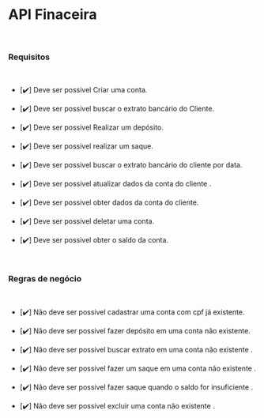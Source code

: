 # API Finaceira 
<br>

### Requisitos

<br>

- [✔️] Deve ser possivel Criar uma conta.

- [✔️] Deve ser possivel buscar o extrato bancário do Cliente.

- [✔️] Deve ser possivel Realizar um depósito.

- [✔️] Deve ser possivel realizar um saque.

- [✔️] Deve ser possivel buscar o extrato bancário do cliente por data.

- [✔️] Deve ser possivel atualizar dados da conta do cliente .

- [✔️] Deve ser possivel obter dados da conta do cliente.

- [✔️] Deve ser possivel deletar uma conta.

- [✔️] Deve ser possivel obter o saldo da conta.



<br>

### Regras de negócio

<br>

- [✔️] Não deve ser possivel cadastrar uma conta com cpf já existente.

- [✔️] Não deve ser possivel fazer depósito em uma conta não existente.

- [✔️] Não deve ser possivel buscar extrato em uma conta não existente .

- [✔️] Não deve ser possivel fazer um saque em uma conta não existente .

- [✔️] Não deve ser possivel fazer saque quando o saldo for insuficiente .

- [✔️] Não deve ser possivel excluir uma conta não existente .
